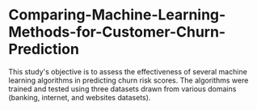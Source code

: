 # Comparing-Machine-Learning-Methods-for-Customer-Churn-Prediction
This study's objective is to assess the effectiveness of several machine learning algorithms in predicting churn risk scores. The algorithms were trained and tested using three datasets drawn from various domains (banking, internet, and websites datasets).
